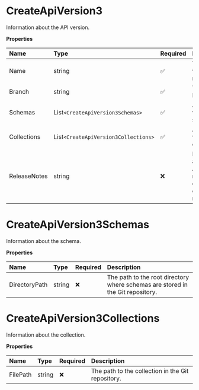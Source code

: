 # CreateApiVersion3

Information about the API version.

**Properties**

| Name         | Type                               | Required | Description                                                              |
| :----------- | :--------------------------------- | :------- | :----------------------------------------------------------------------- |
| Name         | string                             | ✅       | The version's name.                                                      |
| Branch       | string                             | ✅       | The branch ID.                                                           |
| Schemas      | List`<CreateApiVersion3Schemas>`     | ✅       | A list of the version's schemas.                                         |
| Collections  | List`<CreateApiVersion3Collections>` | ✅       | A list of the version's collections.                                     |
| ReleaseNotes | string                             | ❌       | Information about the API version release. For example, changelog notes. |

# CreateApiVersion3Schemas

Information about the schema.

**Properties**

| Name          | Type   | Required | Description                                                                    |
| :------------ | :----- | :------- | :----------------------------------------------------------------------------- |
| DirectoryPath | string | ❌       | The path to the root directory where schemas are stored in the Git repository. |

# CreateApiVersion3Collections

Information about the collection.

**Properties**

| Name     | Type   | Required | Description                                       |
| :------- | :----- | :------- | :------------------------------------------------ |
| FilePath | string | ❌       | The path to the collection in the Git repository. |

<!-- This file was generated by liblab | https://liblab.com/ -->
